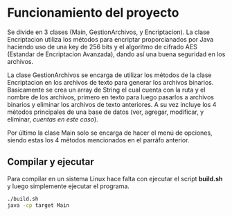# Funcionamiento del proyecto

Se divide en 3 clases (Main, GestionArchivos, y Encriptacion). La clase Encriptacion utiliza
los métodos para encriptar proporcianados por Java haciendo uso de una key de 256 bits y el 
algoritmo de cifrado AES (Estandar de Encriptacion Avanzada), dando así una buena seguridad 
en los archivos.

La clase GestionArchivos se encarga de utilizar los métodos de la clase Encriptacion en los
archivos de texto para generar los archivos binarios. Basicamente se crea un array de String
el cual cuenta con la ruta y el nombre de los archivos, primero en texto para luego pasarlos
a archivos binarios y eliminar los archivos de texto anteriores. A su vez incluye los 4 
métodos principales de una base de datos (ver, agregar, modificar, y eliminar, *cuentas en 
este caso*).

Por último la clase Main solo se encarga de hacer el menú de opciones, siendo estas los 4
métodos mencionados en el parráfo anterior.

## Compilar y ejecutar

Para compilar en un sistema Linux hace falta con ejecutar el script **build.sh** y luego
simplemente ejecutar el programa.

```bash
./build.sh
java -cp target Main
```
